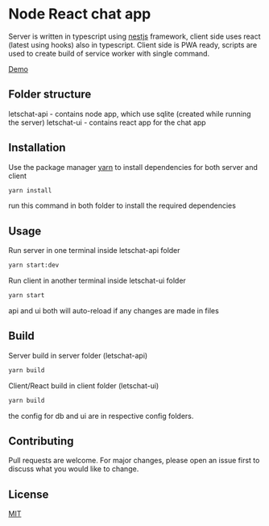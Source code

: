 # Node React chat app

Server is written in typescript using [nestjs](https://nestjs.com/) framework, client side uses react (latest using hooks) also in typescript. Client side is PWA ready, scripts are used to create build of service worker with single command.

[Demo](http://letschatui.appswithfun.com/)

## Folder structure

letschat-api - contains node app, which use sqlite (created while running the server)
letschat-ui - contains react app for the chat app

## Installation

Use the package manager [yarn](https://yarnpkg.com/) to install dependencies for both server and client

```bash
yarn install
```

run this command in both folder to install the required dependencies

## Usage

Run server in one terminal inside letschat-api folder
```bash
yarn start:dev
```
Run client in another terminal inside letschat-ui folder
```bash
yarn start
```
api and ui both will auto-reload if any changes are made in files

## Build

Server build in server folder (letschat-api)
```bash
yarn build
```
Client/React build in client folder (letschat-ui)
```bash
yarn build
```

the config for db and ui are in respective config folders.


## Contributing
Pull requests are welcome. For major changes, please open an issue first to discuss what you would like to change.


## License
[MIT](https://choosealicense.com/licenses/mit/)
